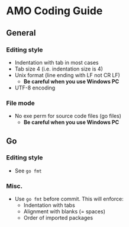 # AMO Coding Guide

## General
### Editing style
- Indentation with tab in most cases
- Tab size 4 (i.e. indentation size is 4)
- Unix format (line ending with LF not CR LF)
    - **Be careful when you use Windows PC**
- UTF-8 encoding

### File mode
- No exe perm for source code files (go files)
    - **Be careful when you use Windows PC**

## Go
### Editing style
- See `go fmt`

### Misc.
- Use `go fmt` before commit. This will enforce:
    - Indentation with tabs
    - Alignment with blanks (= spaces)
    - Order of imported packages
